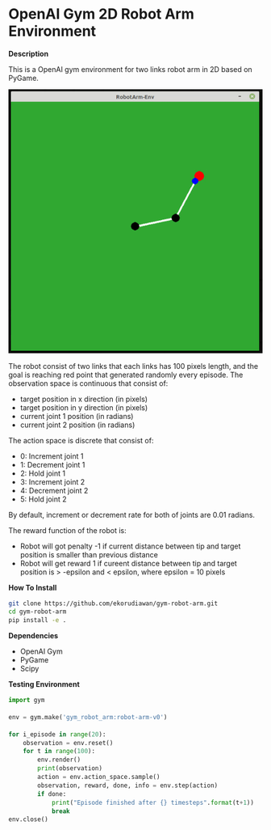 # OpenAI Gym 2D Robot Arm Environment

**Description**

This is a OpenAI gym environment for two links robot arm in 2D based on PyGame.

![Robot Arm Environment](./images/robot-arm.gif "Robot Arm Environment")

The robot consist of two links that each links has 100 pixels length, and the goal is reaching red point that generated randomly every episode. 
The observation space is continuous that consist of:

* target position in x direction (in pixels)
* target position in y direction (in pixels)
* current joint 1 position (in radians)
* current joint 2 position (in radians)

The action space is discrete that consist of:

* 0: Increment joint 1
* 1: Decrement joint 1
* 2: Hold joint 1
* 3: Increment joint 2
* 4: Decrement joint 2
* 5: Hold joint 2

By default, increment or decrement rate for both of joints are 0.01 radians. 

The reward function of the robot is:

* Robot will got penalty -1 if current distance between tip and target position is smaller than previous distance
* Robot will get reward 1 if cureent distance between tip and target position is > -epsilon and < epsilon, where epsilon = 10 pixels

**How To Install**

```bash
git clone https://github.com/ekorudiawan/gym-robot-arm.git
cd gym-robot-arm
pip install -e .
```

**Dependencies**
* OpenAI Gym
* PyGame
* Scipy

**Testing Environment**

```python
import gym 

env = gym.make('gym_robot_arm:robot-arm-v0')

for i_episode in range(20):
    observation = env.reset()
    for t in range(100):
        env.render()
        print(observation)
        action = env.action_space.sample()
        observation, reward, done, info = env.step(action)
        if done:
            print("Episode finished after {} timesteps".format(t+1))
            break
env.close()

```